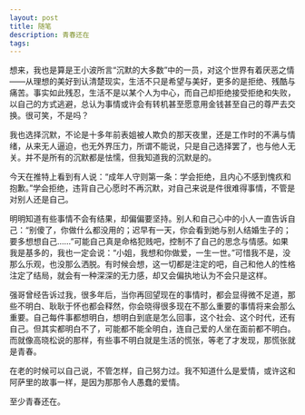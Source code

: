 ```yaml
---
layout: post
title: 随笔
description: 青春还在
tags:
---
```


想来，我也是算是王小波所言“沉默的大多数”中的一员，对这个世界有着厌恶之情——从理想的美好到认清楚现实，生活不只是希望与美好，更多的是拒绝、残酷与痛苦。事实如此残忍，生活不是以某个人为中心，而自己却拒绝接受拒绝和失败，以自己的方式逃避，总认为事情或许会有转机甚至愿意用金钱甚至自己的尊严去交换。很可笑，不是吗？

我也选择沉默，不论是十多年前表姐被人欺负的那天夜里，还是工作时的不满与情绪，从来无人逼迫，也无外界压力，所谓不能说，只是自己选择罢了，也与他人无关。并不是所有的沉默都是怯懦，但我知道我的沉默是的。

今天在推特上看到有人说：“成年人守则第一条：学会拒绝，且内心不感到愧疚和抱歉。”学会拒绝，违背自己心愿时不再沉默，对自己来说是件很难得事情，不管是对别人还是自己。

明明知道有些事情不会有结果，却偏偏要坚持。别人和自己心中的小人一直告诉自己：“别傻了，你做什么都没用的；迟早有一天，你会看到她与别人结婚生子的；要多想想自己……”可能自己真是命格犯贱吧，控制不了自己的思念与情感。如果我是基多的，我也一定会说：“小姐，我想和你做爱，一生一世。”可惜我不是，没那么乐观，也没那么洒脱。有时候会想，这一切都是注定的吧，自己和他人的性格注定了结局，就会有一种深深的无力感，却又会偏执地认为不会只是这样。

强哥曾经告诉过我，很多年后，当你再回望现在的事情时，都会显得微不足道，那些不明白、耿耿于怀也都会释然，你会晓得很多现在不那么重要的事情将来会那么重要。自己每件事都想明白，想明白到底是怎么回事，这个社会、这个时代，还有自己。但其实都明白不了，可能都不能全明白，连自己爱的人坐在面前都不明白。而就像高晓松说的那样，有些事不明白就是生活的慌张，等老了才发现，那慌张就是青春。

在老的时候可以自己说，不管怎样，自己努力过。我不知道什么是爱情，或许这和阿萨里的故事一样，是因为那那令人愚蠢的爱情。

至少青春还在。
